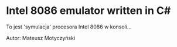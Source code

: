 # Intel 8086 emulator written in C#
To jest 'symulacja' procesora Intel 8086 w konsoli...

Autor: Mateusz Motyczyński
